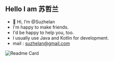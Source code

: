 ## Hello I am 苏哲兰
- 👋 Hi, I’m @Suzhelan
- I'm happy to make friends.
- I'd be happy to help you, too.
- I usually use Java and Kotlin for development.
- mail : suzhelan@gmail.com

![Readme Card](https://github-readme-stats-one-bice.vercel.app/api?username=suzhelan&count_private=true&show_icons=true&role=OWNER,ORGANIZATION_MEMBER,COLLABORATOR)

